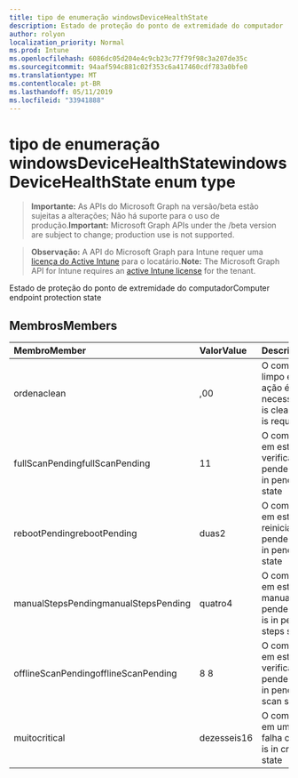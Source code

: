 ```yaml
---
title: tipo de enumeração windowsDeviceHealthState
description: Estado de proteção do ponto de extremidade do computador
author: rolyon
localization_priority: Normal
ms.prod: Intune
ms.openlocfilehash: 6086dc05d204e4c9cb23c77f79f98c3a207de35c
ms.sourcegitcommit: 94aaf594c881c02f353c6a417460cdf783a0bfe0
ms.translationtype: MT
ms.contentlocale: pt-BR
ms.lasthandoff: 05/11/2019
ms.locfileid: "33941888"
---
```

# <a name="windowsdevicehealthstate-enum-type"></a><span data-ttu-id="a63f5-103">tipo de enumeração windowsDeviceHealthState</span><span class="sxs-lookup"><span data-stu-id="a63f5-103">windowsDeviceHealthState enum type</span></span>

> <span data-ttu-id="a63f5-104">**Importante:** As APIs do Microsoft Graph na versão/beta estão sujeitas a alterações; Não há suporte para o uso de produção.</span><span class="sxs-lookup"><span data-stu-id="a63f5-104">**Important:** Microsoft Graph APIs under the /beta version are subject to change; production use is not supported.</span></span>

> <span data-ttu-id="a63f5-105">**Observação:** A API do Microsoft Graph para Intune requer uma [licença do Active Intune](https://go.microsoft.com/fwlink/?linkid=839381) para o locatário.</span><span class="sxs-lookup"><span data-stu-id="a63f5-105">**Note:** The Microsoft Graph API for Intune requires an [active Intune license](https://go.microsoft.com/fwlink/?linkid=839381) for the tenant.</span></span>

<span data-ttu-id="a63f5-106">Estado de proteção do ponto de extremidade do computador</span><span class="sxs-lookup"><span data-stu-id="a63f5-106">Computer endpoint protection state</span></span>

## <a name="members"></a><span data-ttu-id="a63f5-107">Membros</span><span class="sxs-lookup"><span data-stu-id="a63f5-107">Members</span></span>
|<span data-ttu-id="a63f5-108">Membro</span><span class="sxs-lookup"><span data-stu-id="a63f5-108">Member</span></span>|<span data-ttu-id="a63f5-109">Valor</span><span class="sxs-lookup"><span data-stu-id="a63f5-109">Value</span></span>|<span data-ttu-id="a63f5-110">Descrição</span><span class="sxs-lookup"><span data-stu-id="a63f5-110">Description</span></span>|
|:---|:---|:---|
|<span data-ttu-id="a63f5-111">ordena</span><span class="sxs-lookup"><span data-stu-id="a63f5-111">clean</span></span>|<span data-ttu-id="a63f5-112">,0</span><span class="sxs-lookup"><span data-stu-id="a63f5-112">0</span></span>|<span data-ttu-id="a63f5-113">O computador está limpo e nenhuma ação é necessária</span><span class="sxs-lookup"><span data-stu-id="a63f5-113">Computer is clean and no action is required</span></span>|
|<span data-ttu-id="a63f5-114">fullScanPending</span><span class="sxs-lookup"><span data-stu-id="a63f5-114">fullScanPending</span></span>|<span data-ttu-id="a63f5-115">1</span><span class="sxs-lookup"><span data-stu-id="a63f5-115">1</span></span>|<span data-ttu-id="a63f5-116">O computador está em estado de verificação completa pendente</span><span class="sxs-lookup"><span data-stu-id="a63f5-116">Computer is in pending full scan state</span></span>|
|<span data-ttu-id="a63f5-117">rebootPending</span><span class="sxs-lookup"><span data-stu-id="a63f5-117">rebootPending</span></span>|<span data-ttu-id="a63f5-118">duas</span><span class="sxs-lookup"><span data-stu-id="a63f5-118">2</span></span>|<span data-ttu-id="a63f5-119">O computador está em estado de reinicialização pendente</span><span class="sxs-lookup"><span data-stu-id="a63f5-119">Computer is in pending reboot state</span></span>|
|<span data-ttu-id="a63f5-120">manualStepsPending</span><span class="sxs-lookup"><span data-stu-id="a63f5-120">manualStepsPending</span></span>|<span data-ttu-id="a63f5-121">quatro</span><span class="sxs-lookup"><span data-stu-id="a63f5-121">4</span></span>|<span data-ttu-id="a63f5-122">O computador está em estado de etapas manuais pendentes</span><span class="sxs-lookup"><span data-stu-id="a63f5-122">Computer is in pending manual steps state</span></span>|
|<span data-ttu-id="a63f5-123">offlineScanPending</span><span class="sxs-lookup"><span data-stu-id="a63f5-123">offlineScanPending</span></span>|<span data-ttu-id="a63f5-124">8 </span><span class="sxs-lookup"><span data-stu-id="a63f5-124">8</span></span>|<span data-ttu-id="a63f5-125">O computador está em estado de verificação offline pendente</span><span class="sxs-lookup"><span data-stu-id="a63f5-125">Computer is in pending offline scan state</span></span>|
|<span data-ttu-id="a63f5-126">muito</span><span class="sxs-lookup"><span data-stu-id="a63f5-126">critical</span></span>|<span data-ttu-id="a63f5-127">dezesseis</span><span class="sxs-lookup"><span data-stu-id="a63f5-127">16</span></span>|<span data-ttu-id="a63f5-128">O computador está em um estado de falha crítico</span><span class="sxs-lookup"><span data-stu-id="a63f5-128">Computer is in critical failure state</span></span>|




